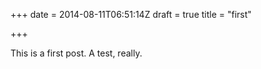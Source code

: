 +++
date = 2014-08-11T06:51:14Z
draft = true
title = "first"

+++

This is a first post. A test, really.